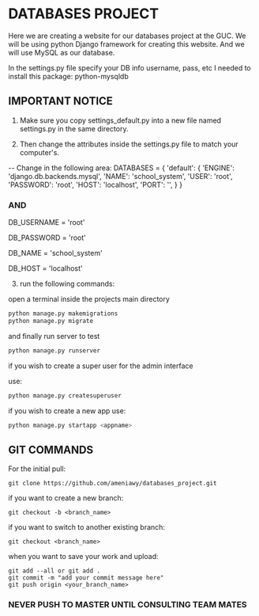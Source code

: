 # DATABASES PROJECT
Here we are creating a website for our databases project at the GUC.
We will be using python Django framework for creating this website.
And we will use MySQL as our database.

In the settings.py file specify your DB info username, pass, etc
I needed to install this package: python-mysqldb

## IMPORTANT NOTICE
1) Make sure you copy settings_default.py into a new file named settings.py in the same directory.

2) Then change the attributes inside the settings.py file to match your computer's.

-- Change in the following area:
DATABASES = {
    'default': {
        'ENGINE': 'django.db.backends.mysql',
        'NAME': 'school_system',
        'USER': 'root',
        'PASSWORD': 'root',
        'HOST': 'localhost',
        'PORT': '',
    }
}

### AND

DB_USERNAME = 'root'

DB_PASSWORD = 'root'

DB_NAME = 'school_system'

DB_HOST = 'localhost'

3) run the following commands:

open a terminal inside the projects main directory
```python
python manage.py makemigrations
python manage.py migrate
```
and finally run server to test
```python
python manage.py runserver
```

if you wish to create a super user for the admin interface

use:
```python
python manage.py createsuperuser
```
if you wish to create a new app
use:
```python
python manage.py startapp <appname>
```

## GIT COMMANDS
For the initial pull:
```git
git clone https://github.com/ameniawy/databases_project.git
```

if you want to create a new branch:
```git
git checkout -b <branch_name>
```

if you want to switch to another existing branch:
```git
git checkout <branch_name>
```

when you want to save your work and upload:
```git
git add --all or git add .
git commit -m "add your commit message here"
git push origin <your_branch_name>
```

### NEVER PUSH TO MASTER UNTIL CONSULTING TEAM MATES

